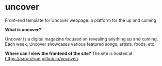 # uncover
Front-end template for Uncover webpage: a platform for the up and coming

<b> What is uncover? </b>

Uncover is a digital magazine focused on revealing anything up and coming. Each week, Uncover showcases various featured songs, artists, foods, etc.

<b> Where can I view the frontend of the site? </b>
The site is hosted at https://aaronzsun.github.io/uncover/.
